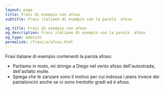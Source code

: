 ```yaml
---
layout: page
title: Frasi di esempio con afoso 
subtitle: Frasi italiane di esempio con la parola  afoso

og_title: Frasi di esempio con afoso 
og_description: Frasi italiane di esempio con la parola  afoso
og_type: website
permalink: /frasi/a/afoso.html
---
```


Frasi italiane di esempio contenenti la parola afoso:


- Partiamo in moto, mi stringo a Diego nel vento afoso dell'autostrada, dell'asfalto molle.
- Spiega che le zanzare sono il motivo per cui indossa i jeans invece dei pantaloncini anche se ci sono trentotto gradi ed è afoso.
